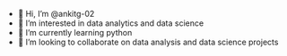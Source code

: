 - 👋 Hi, I’m @ankitg-02
- 👀 I’m interested in data analytics and data science
- 🌱 I’m currently learning python
- 💞️ I’m looking to collaborate on data analysis and data science projects 
<!---
ankitg-02/ankitg-02 is a ✨ special ✨ repository because its `README.md` (this file) appears on your GitHub profile.
You can click the Preview link to take a look at your changes.
--->
